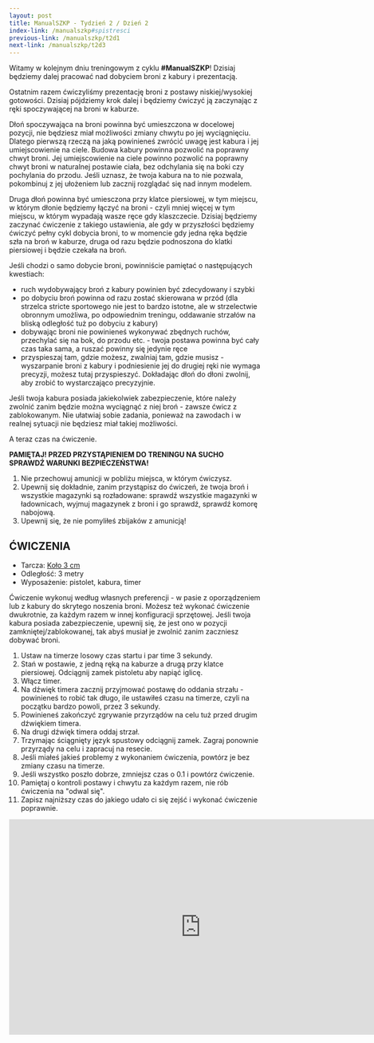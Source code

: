 ```yaml
---
layout: post
title: ManualSZKP - Tydzień 2 / Dzień 2
index-link: /manualszkp#spistresci
previous-link: /manualszkp/t2d1
next-link: /manualszkp/t2d3
---
```


Witamy w kolejnym dniu treningowym z cyklu **#ManualSZKP**! Dzisiaj będziemy dalej pracować nad dobyciem broni z kabury i prezentacją.

Ostatnim razem ćwiczyliśmy prezentację broni z postawy niskiej/wysokiej gotowości. Dzisiaj pójdziemy krok dalej i będziemy ćwiczyć ją zaczynając z ręki spoczywającej na broni w kaburze.

Dłoń spoczywająca na broni powinna być umieszczona w docelowej pozycji, nie będziesz miał możliwości zmiany chwytu po jej wyciągnięciu. Dlatego pierwszą rzeczą na jaką powinieneś zwrócić uwagę jest kabura i jej umiejscowienie na ciele. Budowa kabury powinna pozwolić na poprawny chwyt broni. Jej umiejscowienie na ciele powinno pozwolić na poprawny chwyt broni w naturalnej postawie ciała, bez odchylania się na boki czy pochylania do przodu. Jeśli uznasz, że twoja kabura na to nie pozwala, pokombinuj z jej ułożeniem lub zacznij rozglądać się nad innym modelem.

Druga dłoń powinna być umiesczona przy klatce piersiowej, w tym miejscu, w którym dłonie będziemy łączyć na broni - czyli mniej więcej w tym miejscu, w którym wypadają wasze ręce gdy klaszczecie. Dzisiaj będziemy zaczynać ćwiczenie z takiego ustawienia, ale gdy w przyszłości będziemy ćwiczyć pełny cykl dobycia broni, to w momencie gdy jedna ręka będzie szła na broń w kaburze, druga od razu będzie podnoszona do klatki piersiowej i będzie czekała na broń.

Jeśli chodzi o samo dobycie broni, powinniście pamiętać o następujących kwestiach:

- ruch wydobywający broń z kabury powinien być zdecydowany i szybki
- po dobyciu broń powinna od razu zostać skierowana w przód (dla strzelca stricte sportowego nie jest to bardzo istotne, ale w strzelectwie obronnym umożliwa, po odpowiednim treningu, oddawanie strzałów na bliską odległość tuż po dobyciu z kabury)
- dobywając broni nie powinieneś wykonywać zbędnych ruchów, przechylać się na bok, do przodu etc. - twoja postawa powinna być cały czas taka sama, a ruszać powinny się jedynie ręce
- przyspieszaj tam, gdzie możesz, zwalniaj tam, gdzie musisz - wyszarpanie broni z kabury i podniesienie jej do drugiej ręki nie wymaga precyzji, możesz tutaj przyspieszyć. Dokładając dłoń do dłoni zwolnij, aby zrobić to wystarczająco precyzyjnie.

Jeśli twoja kabura posiada jakiekolwiek zabezpieczenie, które należy zwolnić zanim będzie można wyciągnąć z niej broń - zawsze ćwicz z zablokowanym. Nie ułatwiaj sobie zadania, ponieważ na zawodach i w realnej sytuacji nie będziesz miał takiej możliwości.

A teraz czas na ćwiczenie.

**PAMIĘTAJ! PRZED PRZYSTĄPIENIEM DO TRENINGU NA SUCHO SPRAWDŹ WARUNKI BEZPIECZEŃSTWA!**

1. Nie przechowuj amunicji w pobliżu miejsca, w którym ćwiczysz.
2. Upewnij się dokładnie, zanim przystąpisz do ćwiczeń, że twoja broń i wszystkie magazynki są rozładowane: sprawdź wszystkie magazynki w ładownicach, wyjmuj magazynek z broni i go sprawdź, sprawdź komorę nabojową.
3. Upewnij się, że nie pomyliłeś zbijaków z amunicją!

## ĆWICZENIA
* Tarcza: [Koło 3 cm](tarcze/kolo_3cm.pdf)
* Odległość: 3 metry
* Wyposażenie: pistolet, kabura, timer

Ćwiczenie wykonuj według własnych preferencji - w pasie z oporządzeniem lub z kabury do skrytego noszenia broni. Możesz też wykonać ćwiczenie dwukrotnie, za każdym razem w innej konfiguracji sprzętowej. Jeśli twoja kabura posiada zabezpieczenie, upewnij się, że jest ono w pozycji zamkniętej/zablokowanej, tak abyś musiał je zwolnić zanim zaczniesz dobywać broni.

1. Ustaw na timerze losowy czas startu i par time 3 sekundy.
2. Stań w postawie, z jedną ręką na kaburze a drugą przy klatce piersiowej. Odciągnij zamek pistoletu aby napiąć iglicę.
3. Włącz timer.
4. Na dźwięk timera zacznij przyjmować postawę do oddania strzału - powinieneś to robić tak długo, ile ustawiłeś czasu na timerze, czyli na początku bardzo powoli, przez 3 sekundy.
5. Powinieneś zakończyć zgrywanie przyrządów na celu tuż przed drugim dźwiękiem timera.
6. Na drugi dźwięk timera oddaj strzał.
7. Trzymając ściągnięty język spustowy odciągnij zamek. Zagraj ponownie przyrządy na celu i zapracuj na resecie.
8. Jeśli miałeś jakieś problemy z wykonaniem ćwiczenia, powtórz je bez zmiany czasu na timerze.
9. Jeśli wszystko poszło dobrze, zmniejsz czas o 0.1 i powtórz ćwiczenie.
10. Pamiętaj o kontroli postawy i chwytu za każdym razem, nie rób ćwiczenia na "odwal się".
11. Zapisz najniższy czas do jakiego udało ci się zejść i wykonać ćwiczenie poprawnie.

<center><iframe width="768" height="432" src="https://www.youtube.com/embed/t-h14SEdMkM" title="YouTube video player" frameborder="0" allow="accelerometer; autoplay; clipboard-write; encrypted-media; gyroscope; picture-in-picture" allowfullscreen></iframe></center>